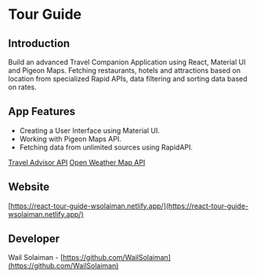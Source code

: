# Tour Guide

## Introduction

Build an advanced Travel Companion Application using React, Material UI and Pigeon Maps. Fetching restaurants, hotels and attractions based on location from specialized Rapid APIs, data filtering and sorting data based on rates.

## App Features

- Creating a User Interface using Material UI.
- Working with Pigeon Maps API.
- Fetching data from unlimited sources using RapidAPI.

[Travel Advisor API](https://rapidapi.com/apidojo/api/travel-advisor)
[Open Weather Map API](https://rapidapi.com/community/api/open-weather-map)

## Website

[https://react-tour-guide-wsolaiman.netlify.app/](https://react-tour-guide-wsolaiman.netlify.app/)

## Developer

Wail Solaiman - [https://github.com/WailSolaiman](https://github.com/WailSolaiman)
